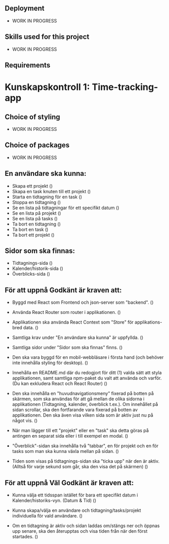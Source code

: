 ## Deployment
* WORK IN PROGRESS

## Skills used for this project
* WORK IN PROGRESS

## Requirements

# Kunskapskontroll 1: Time-tracking-app

## Choice of styling
- WORK IN PROGRESS

## Choice of packages
- WORK IN PROGRESS

## En användare ska kunna:
- Skapa ett projekt ()
- Skapa en task knuten till ett projekt ()
- Starta en tidtagning för en task ()
- Stoppa en tidtagning ()
- Se en lista på tidtagningar för ett specifikt datum ()
- Se en lista på projekt ()
- Se en lista på tasks ()
- Ta bort en tidtagning ()
- Ta bort en task ()
- Ta bort ett projekt ()

## Sidor som ska finnas:
- Tidtagnings-sida ()
- Kalender/historik-sida ()
- Överblicks-sida ()

## För att uppnå Godkänt är kraven att:
- Byggd med React som Frontend och json-server som "backend". ()

- Använda React Router som router i applikationen. ()

- Applikationen ska använda React Context som "Store" för applikations-bred data. ()

- Samtliga krav under "En användare ska kunna" är uppfyllda. ()

- Samtliga sidor under "Sidor som ska finnas" finns. ()

- Den ska vara byggd för en mobil-webbläsare i första hand (och behöver inte innehålla styling för desktop). ()

- Innehålla en README.md där du redogjort för ditt (1) valda sätt att styla applikationen, samt samtliga npm-paket du valt att använda och varför. (Du kan exkludera React och React Router) ()

- Den ska innehålla en "huvudnavigationsmeny" fixerad på botten på skärmen, som ska användas för att gå mellan de olika sidorna i applikationen (Tidtagning, kalender, överblick t.ex.). Om innehållet på sidan scrollar, ska den fortfarande vara fixerad på botten av applikationen. Den ska även visa vilken sida som är aktiv just nu på något vis. ()

- När man lägger till ett "projekt" eller en "task" ska detta göras på antingen en separat sida eller i till exempel en modal. ()

- "Överblick"-sidan ska innehålla två "tabbar", en för projekt och en för tasks som man ska kunna växla mellan på sidan. ()

- Tiden som visas på tidtagnings-sidan ska "ticka upp" när den är aktiv.
  (Alltså för varje sekund som går, ska den visa det på skärmen) ()


## För att uppnå Väl Godkänt är kraven att:
- Kunna välja ett tidsspan istället för bara ett specifikt datum i Kalender/historiks-vyn. (Datum & Tid) ()

- Kunna skapa/välja en användare och tidtagning/tasks/projekt individuella för vald användare. ()

- Om en tidtagning är aktiv och sidan laddas om/stängs ner och öppnas upp senare, ska den återupptas och visa tiden från när den först startades. ()

